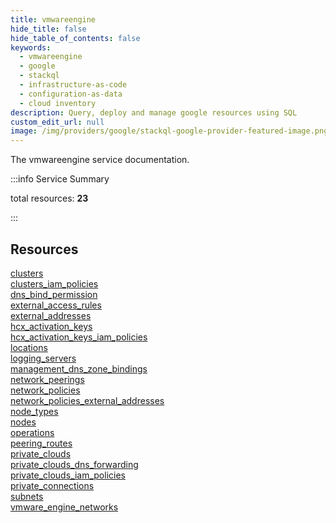 ```yaml
---
title: vmwareengine
hide_title: false
hide_table_of_contents: false
keywords:
  - vmwareengine
  - google
  - stackql
  - infrastructure-as-code
  - configuration-as-data
  - cloud inventory
description: Query, deploy and manage google resources using SQL
custom_edit_url: null
image: /img/providers/google/stackql-google-provider-featured-image.png
---
```


The vmwareengine service documentation.

:::info Service Summary

<div class="row">
<div class="providerDocColumn">
<span>total resources:&nbsp;<b>23</b></span><br />
</div>
</div>

:::

## Resources
<div class="row">
<div class="providerDocColumn">
<a href="/providers/google/vmwareengine/clusters/">clusters</a><br />
<a href="/providers/google/vmwareengine/clusters_iam_policies/">clusters_iam_policies</a><br />
<a href="/providers/google/vmwareengine/dns_bind_permission/">dns_bind_permission</a><br />
<a href="/providers/google/vmwareengine/external_access_rules/">external_access_rules</a><br />
<a href="/providers/google/vmwareengine/external_addresses/">external_addresses</a><br />
<a href="/providers/google/vmwareengine/hcx_activation_keys/">hcx_activation_keys</a><br />
<a href="/providers/google/vmwareengine/hcx_activation_keys_iam_policies/">hcx_activation_keys_iam_policies</a><br />
<a href="/providers/google/vmwareengine/locations/">locations</a><br />
<a href="/providers/google/vmwareengine/logging_servers/">logging_servers</a><br />
<a href="/providers/google/vmwareengine/management_dns_zone_bindings/">management_dns_zone_bindings</a><br />
<a href="/providers/google/vmwareengine/network_peerings/">network_peerings</a><br />
<a href="/providers/google/vmwareengine/network_policies/">network_policies</a>
</div>
<div class="providerDocColumn">
<a href="/providers/google/vmwareengine/network_policies_external_addresses/">network_policies_external_addresses</a><br />
<a href="/providers/google/vmwareengine/node_types/">node_types</a><br />
<a href="/providers/google/vmwareengine/nodes/">nodes</a><br />
<a href="/providers/google/vmwareengine/operations/">operations</a><br />
<a href="/providers/google/vmwareengine/peering_routes/">peering_routes</a><br />
<a href="/providers/google/vmwareengine/private_clouds/">private_clouds</a><br />
<a href="/providers/google/vmwareengine/private_clouds_dns_forwarding/">private_clouds_dns_forwarding</a><br />
<a href="/providers/google/vmwareengine/private_clouds_iam_policies/">private_clouds_iam_policies</a><br />
<a href="/providers/google/vmwareengine/private_connections/">private_connections</a><br />
<a href="/providers/google/vmwareengine/subnets/">subnets</a><br />
<a href="/providers/google/vmwareengine/vmware_engine_networks/">vmware_engine_networks</a>
</div>
</div>